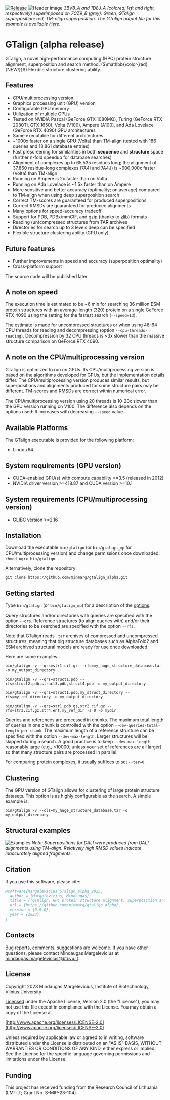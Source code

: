 [![Release](https://img.shields.io/github/v/release/minmarg/gtalign_alpha)](https://github.com/minmarg/gtalign_alpha/releases)
![Header image](imgs/gtalign_header.jpg)
*3BV8\_A and 1D8J\_A (colored; left and right, respectively) superimposed on 
7CZ9\_B (grey). Green, GTalign superposition; red, TM-align superposition. 
The GTalign output file for this example is available 
[Here](out/2021-09-18_00000039_1__0.md).*

# GTalign (alpha release)

GTalign, a novel high-performance computing (HPC) protein structure alignment, 
superposition and search method. ($\mathbb{\color{red}{NEW!}}$) Flexible structure 
clustering ability.

## Features

  *  CPU/multiprocessing version
  *  Graphics processing unit (GPU) version
  *  Configurable GPU memory
  *  Utilization of multiple GPUs
  *  Tested on NVIDIA Pascal (GeForce GTX 1080MQ), Turing (GeForce RTX 2080Ti, GTX 1650), 
  Volta (V100), Ampere (A100), and Ada Lovelace (GeForce RTX 4090) GPU architectures
  *  Same executable for different architectures
  *  ~1000x faster on a single GPU (Volta) than TM-align (tested with 186 queries and 
  18,861 database entries)
  *  Fast prescreening for similarities in both **sequence** and **structure** space (further n-fold speedup for database searches)
  *  Alignment of complexes up to 65,535 residues long; the alignment of 37,860 
  residue-long complexes (7A4I and 7A4J) is ~900,000x faster (Volta) than TM-align
  *  Running on Ampere is 2x faster than on Volta
  *  Running on Ada Lovelace is ~1.5x faster than on Ampere
  *  More sensitive and better accuracy (optimality; on average) compared to TM-align 
  when using deep superposition search
  *  Correct TM-scores are guaranteed for produced superpositions
  *  Correct RMSDs are guaranteed for produced alignments
  *  Many options for speed-accuracy tradeoff
  *  Support for PDB, PDBx/mmCIF, and gzip (thanks to [zlib](https://github.com/madler/zlib))
  formats
  *  Reading (un)compressed structures from TAR archives 
  *  Directories for search up to 3 levels deep can be specified
  *  Flexible structure clustering ability (GPU only)

## Future features

  *  Further improvements in speed and accuracy (superposition optimality)
  *  Cross-platform support

  The source code will be published later.

## A note on speed

  The execution time is estimated to be ~6 min for searching 36 million ESM protein
  structures with an average-length (320) protein on a single GeForce RTX 4090 
  using the setting for the fastest search (`--speed=13`).

  The estimate is made for uncompressed structures or when using 48-64 CPU 
  threads for reading and decompressing (option `--cpu-threads-reading`).
  Decompression by 32 CPU threads is ~3x slower than the massive structure 
  comparison on GeForce RTX 4090.

## A note on the CPU/multiprocessing version

  GTalign is optimized to run on GPUs. Its CPU/multiprocessing version is 
  based on the algorithms developed for GPUs, but the implementation details 
  differ. The CPU/multiprocessing version produces similar results, but 
  superpositions and alignments produced for some structure pairs may be 
  different. TM-scores and RMSDs are correct within numerical error.

  The CPU/multiprocessing version using 20 threads is 10-20x slower than the 
  GPU version running on V100. The difference also depends on the options used:
  It increases with decreasing `--speed` value.

## Available Platforms

  The GTalign executable is provided for the following platform:

  *  Linux x64

## System requirements (GPU version)

  *  CUDA-enabled GPU(s) with compute capability >=3.5 (released in 2012)
  *  NVIDIA driver version >=418.87 and CUDA version >=10.1

## System requirements (CPU/multiprocessing version)

  *  GLIBC version >=2.16

## Installation

  Download the executable `bin/gtalign` (or `bin/gtalign_mp` for CPU/multiprocessing 
  version) and change permissions once downloaded: `chmod ug+x bin/gtalign`.

  Alternatively, clone the repository: 

  `git clone https://github.com/minmarg/gtalign_alpha.git`

## Getting started

  Type `bin/gtalign` (or `bin/gtalign_mp`) for a description of the 
  [options](out/gtalign_options.md). 

  Query structures and/or directories with queries are specified with the option `--qrs`.
  Reference structures (to align queries with) and/or their directories to be 
  searched are specified with the option `--rfs`.

  Note that GTalign reads `.tar` archives of compressed and uncompressed structures,
  meaning that big structure databases such as AlphaFold2 and ESM archived structural
  models are ready for use once downloaded.

  Here are some examples:

`bin/gtalign -v --qrs=str1.cif.gz --rfs=my_huge_structure_database.tar -o my_output_directory`

`bin/gtalign -v --qrs=struct1.pdb --rfs=struct2.pdb,struct3.pdb,struct4.pdb -o my_output_directory`

`bin/gtalign -v --qrs=struct1.pdb,my_struct_directory --rfs=my_ref_directory -o my_output_directory`

`bin/gtalign -v --qrs=str1.pdb.gz,str2.cif.gz --rfs=str3.cif.gz,str4.ent,my_ref_dir -s 0 -o mydir`

  Queries and references are processed in chunks.
  The maximum total length of queries in one chunk is controlled with the option 
  `--dev-queries-total-length-per-chunk`. 
  The maximum length of a reference structure can be specified with the option 
  `--dev-max-length`.
  Larger structures will be skipped during a search.
  A good practice is to keep `--dev-max-length` reasonably large (e.g., <10000; unless your 
  set of references are all larger) so that many structure pairs are processed in parallel.

  For comparing protein complexes, it usually suffices to set `--ter=0`.

## Clustering

  The GPU version of GTalign allows for clustering of large protein structure datasets.
  This option is as highly configurable as the search. A simple example is:

`bin/gtalign -v --cls=my_huge_structure_database.tar -o my_output_directory`

## Structural examples

![Examples](imgs/gtalign_examples_m.jpg)
*Note: Superpositions for DALI were produced from DALI alignments using TM-align. 
Relatively high RMSD values indicate inaccurately aligned fragments.*

## Citation

If you use this software, please cite:

```bibtex
@software{Margelevicius_GTalign_alpha_2023,
  author = {Margelevicius, Mindaugas},
  title = {{GTalign, HPC protein structure alignment, superposition and search (alpha release)}},
  url = {https://github.com/minmarg/gtalign_alpha},
  version = {0.9.0},
  year = {2023}
}
```

## Contacts

Bug reports, comments, suggestions are welcome.
If you have other questions, please contact Mindaugas Margelevicius at
[mindaugas.margelevicius@bti.vu.lt](mailto:mindaugas.margelevicius@bti.vu.lt).

## License

Copyright 2023 Mindaugas Margelevicius, Institute of Biotechnology, Vilnius University

[Licensed](LICENSE.md) under the Apache License, Version 2.0 (the "License"); you may not 
use this file except in compliance with the License. You may obtain a copy of the 
License at

[http://www.apache.org/licenses/LICENSE-2.0](http://www.apache.org/licenses/LICENSE-2.0)

Unless required by applicable law or agreed to in writing, software distributed under the 
License is distributed on an "AS IS" BASIS, WITHOUT WARRANTIES OR CONDITIONS OF ANY KIND, 
either express or implied. 
See the License for the specific language governing permissions and limitations under the 
License.

## Funding

This project has received funding from the Research Council of Lithuania (LMTLT; Grant No. S-MIP-23-104).

